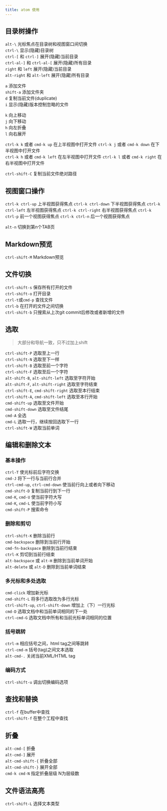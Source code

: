 ```yaml
---
title: atom 使用
---
```



## 目录树操作
`alt-\` 光标焦点在目录树和视图窗口间切换  
`ctrl-\` 显示(隐藏)目录树  
`ctrl-[` 和 `ctrl-]` 展开(隐藏)当前目录  
`ctrl-al-]` 和 `ctrl-al-[` 展开(隐藏)所有目录  
`right` 和 `left`  展开(隐藏)当前目录  
`alt-right` 和 `alt-left`  展开(隐藏)所有目录  

`a` 添加文件  
`shift-a` 添加文件夹  
`d` 复制当前文件(duplicate)  
`i` 显示(隐藏)版本控制忽略的文件  

`k` 向上移动  
`j` 向下移动  
`h` 向左折叠  
`l` 向右展开  

`ctrl-k k` 或者 `cmd-k up` 在上半视图中打开文件
`ctrl-k j` 或者 `cmd-k down` 在下半视图中打开文件  
`ctrl-k h` 或者 `cmd-k left` 在左半视图中打开文件
`ctrl-k l` 或者 `cmd-k right` 在右半视图中打开文件  

`ctrl-shift-C` 复制当前文件绝对路径

## 视图窗口操作

`ctrl-k ctrl-up` 上半视图获得焦点
`ctrl-k ctrl-down` 下半视图获得焦点
`ctrl-k ctrl-left` 左半视图获得焦点
`ctrl-k ctrl-right` 右半视图获得焦点
`ctrl-k ctrl-p` 前一个视图获得焦点
`ctrl-k ctrl-n` 后一个视图获得焦点

`alt-n` 切换到第n个TAB页



## Markdown预览
`ctrl-shift-M` Markdown预览  

## 文件切换
`ctrl-shift-s`  保存所有打开的文件  
`ctrl-shift-o`  打开目录  
`ctrl-t`或`cmd-p` 查找文件  
`ctrl-b` 在打开的文件之间切换  
`ctrl-shift-b` 只搜索从上次git commit后修改或者新增的文件  


## 选取
> 大部分和导航一致，只不过加上shift  

`ctrl-shift-P`  选取至上一行  
`ctrl-shift-N`  选取至下一样  
`ctrl-shift-B`  选取至前一个字符  
`ctrl-shift-F`  选取至后一个字符  
`alt-shift-B`, `alt-shift-left`  选取至字符开始  
`alt-shift-F`, `alt-shift-right`  选取至字符结束  
`ctrl-shift-E`, `cmd-shift-right`  选取至本行结束  
`ctrl-shift-A`, `cmd-shift-left`  选取至本行开始  
`cmd-shift-up`  选取至文件开始  
`cmd-shift-down`  选取至文件结尾  
`cmd-A`  全选  
`cmd-L`  选取一行，继续按回选取下一行  
`ctrl-shift-W`  选取当前单词  

## 编辑和删除文本
### 基本操作
`ctrl-T` 使光标前后字符交换  
`cmd-J` 将下一行与当前行合并  
`ctrl-cmd-up`, `ctrl-cmd-down` 使当前行向上或者向下移动  
`cmd-shift-D` 复制当前行到下一行  
`cmd-K`, `cmd-U` 使当前字符大写  
`cmd-K`, `cmd-L` 使当前字符小写  
`cmd-shift-P` 搜索命令  

### 删除和剪切
`ctrl-shift-K` 删除当前行  
`cmd-backspace` 删除到当前行开始  
`cmd-fn-backspace` 删除到当前行结束  
`ctrl-K` 剪切到当前行结束  
`alt-backspace` 或 `alt-H` 删除到当前单词开始  
`alt-delete` 或 `alt-D` 删除到当前单词结束  

### 多光标和多处选取  
`cmd-click` 增加新光标  
`cmd-shift-L` 将多行选取改为多行光标  
`ctrl-shift-up`, `ctrl-shift-down` 增加上（下）一行光标  
`cmd-D` 选取文档中和当前单词相同的下一处  
`ctrl-cmd-G` 选取文档中所有和当前光标单词相同的位置  

### 括号跳转  
`ctrl-m` 相应括号之间，html tag之间等跳转  
`ctrl-cmd-m` 括号(tag)之间文本选取  
`alt-cmd-.` 关闭当前XML/HTML tag  

### 编码方式  
`ctrl-shift-u` 调出切换编码选项  

## 查找和替换  
`ctrl-f` 在buffer中查找  
`ctrl-shift-f` 在整个工程中查找  


## 折叠  
`alt-cmd-[` 折叠  
`alt-cmd-]` 展开  
`alt-cmd-shift-{` 折叠全部  
`alt-cmd-shift-}` 展开全部  
`cmd-k cmd-N` 指定折叠层级 N为层级数  

## 文件语法高亮  
`ctrl-shift-L` 选择文本类型  
